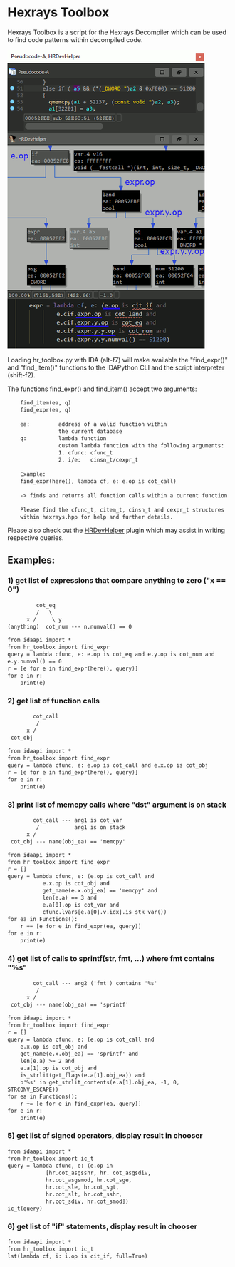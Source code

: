 # Hexrays Toolbox

Hexrays Toolbox is a script for the Hexrays Decompiler which
can be used to find code patterns within decompiled code.

![toolbox animated gif](./rsrc/toolbox.gif?raw=true)

Loading hr_toolbox.py with IDA (alt-f7) will make
available the "find_expr()" and "find_item()" functions
to the IDAPython CLI and the script interpreter (shift-f2).

The functions find_expr() and find_item() accept two arguments:
```
    find_item(ea, q)
    find_expr(ea, q)

    ea:         address of a valid function within
                the current database
    q:          lambda function
                custom lambda function with the following arguments:
                1. cfunc: cfunc_t
                2. i/e:   cinsn_t/cexpr_t

    Example:
    find_expr(here(), lambda cf, e: e.op is cot_call)
    
    -> finds and returns all function calls within a current function

    Please find the cfunc_t, citem_t, cinsn_t and cexpr_t structures
    within hexrays.hpp for help and further details.
```
Please also check out the [HRDevHelper](https://github.com/patois/HRDevHelper) plugin which may assist in writing respective queries.

## Examples:

### 1) get list of expressions that compare anything to zero ("x == 0")
```
         cot_eq
         /   \
      x /     \ y
(anything)  cot_num --- n.numval() == 0
```
```
from idaapi import *
from hr_toolbox import find_expr
query = lambda cfunc, e: e.op is cot_eq and e.y.op is cot_num and e.y.numval() == 0
r = [e for e in find_expr(here(), query)]
for e in r:
    print(e)
```
### 2) get list of function calls
```
        cot_call
         / 
      x /
 cot_obj
```
```
from idaapi import *
from hr_toolbox import find_expr
query = lambda cfunc, e: e.op is cot_call and e.x.op is cot_obj
r = [e for e in find_expr(here(), query)]
for e in r:
    print(e)
```
### 3) print list of memcpy calls where "dst" argument is on stack
```
        cot_call --- arg1 is cot_var
         /           arg1 is on stack
      x /
 cot_obj --- name(obj_ea) == 'memcpy'
```
```
from idaapi import *
from hr_toolbox import find_expr
r = []
query = lambda cfunc, e: (e.op is cot_call and
           e.x.op is cot_obj and
           get_name(e.x.obj_ea) == 'memcpy' and
           len(e.a) == 3 and
           e.a[0].op is cot_var and
           cfunc.lvars[e.a[0].v.idx].is_stk_var())
for ea in Functions():
    r += [e for e in find_expr(ea, query)]
for e in r:
    print(e)
```
### 4) get list of calls to sprintf(str, fmt, ...) where fmt contains "%s"
```
        cot_call --- arg2 ('fmt') contains '%s'
         /
      x /
 cot_obj --- name(obj_ea) == 'sprintf'
```
```
from idaapi import *
from hr_toolbox import find_expr
r = []
query = lambda cfunc, e: (e.op is cot_call and
    e.x.op is cot_obj and
    get_name(e.x.obj_ea) == 'sprintf' and
    len(e.a) >= 2 and
    e.a[1].op is cot_obj and
    is_strlit(get_flags(e.a[1].obj_ea)) and
    b'%s' in get_strlit_contents(e.a[1].obj_ea, -1, 0, STRCONV_ESCAPE))
for ea in Functions():
    r += [e for e in find_expr(ea, query)]
for e in r:
    print(e)
```
### 5) get list of signed operators, display result in chooser
```
from idaapi import *
from hr_toolbox import ic_t
query = lambda cfunc, e: (e.op in
            [hr.cot_asgsshr, hr. cot_asgsdiv,
            hr.cot_asgsmod, hr.cot_sge,
            hr.cot_sle, hr.cot_sgt,
            hr.cot_slt, hr.cot_sshr,
            hr.cot_sdiv, hr.cot_smod])
ic_t(query)
```
### 6) get list of "if" statements, display result in chooser
```
from idaapi import *
from hr_toolbox import ic_t
lst(lambda cf, i: i.op is cit_if, full=True)
```